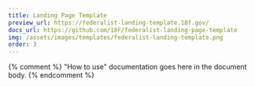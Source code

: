 ```yaml
---
title: Landing Page Template
preview_url: https://federalist-landing-template.18f.gov/
docs_url: https://github.com/18F/federalist-landing-page-template
img: /assets/images/templates/federalist-landing-template.png
order: 3
---
```

{% comment %}
"How to use" documentation goes here in the document body.
{% endcomment %}
